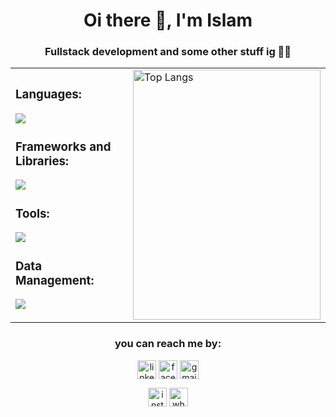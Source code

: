 <h1 align="center">Oi there 👋, I'm Islam</h1>
<h3 align="center">Fullstack development and some other stuff ig 🤷‍♂️</h3>
<table>
  <tr>
    <td>
      <h3>Languages:</h3>
      <p>
        <a href="https://skillicons.dev">
          <img src="https://skillicons.dev/icons?i=html,css,js,ts,py,php,java,cs,cpp,bash" />
        </a>
      </p>

  <h3>Frameworks and Libraries:</h3>
      <p>
        <a href="https://skillicons.dev">
          <img src="https://skillicons.dev/icons?i=react,vue,bootstrap,tailwind,express,nodejs,redux,threejs,unity" />
        </a>
      </p>

  <h3>Tools:</h3>
      <p>
        <a href="https://skillicons.dev">
          <img src="https://skillicons.dev/icons?i=git,github,docker,jest,vim,npm,nginx" />
        </a>
      </p>

  <h3>Data Management:</h3>
      <p>
        <a href="https://skillicons.dev">
          <img src="https://skillicons.dev/icons?i=mysql,postgresql,redis" />
        </a>
      </p>
    </td>
    <td style="vertical-align: top;">
      <img
        src="https://github-readme-stats.vercel.app/api/top-langs/?username=the-sofishticated-man&layout=donut-vertical&theme=dark"
        alt="Top Langs"
        width="300"
        height="400"
      />
    </td>
  </tr>
</table>
<h3 align="center">you can reach me by:</h2>
    <p align="center">
      <a href="https://www.linkedin.com/in/islam-lameche-8266802a1/" target="blank"><img align="center"
         src="https://img.shields.io/badge/linkedin-%231DA1F2.svg?style=for-the-badge&logo=linkedin&logoColor=white"
         alt="linkedin" height="30"/></a>
      <a href="https://fb.com/adam.abou.tafra" target="blank"><img align="center"
         src="https://img.shields.io/badge/facebook-4267B2.svg?style=for-the-badge&logo=facebook&logoColor=white"
         alt="facebook" height="30"/></a>
      <a href="mailto:lameche1isalm@gmail.com" target="blank"><img align="center"
         src="https://img.shields.io/badge/gmail-EA4335.svg?style=for-the-badge&logo=gmail&logoColor=white"
         alt="gmail" height="30"/></a>
    </p>
  <p align="center">
      <a href="https://instagram.com/the_sofishticated_man" target="blank"><img align="center"
         src="https://img.shields.io/badge/instagram-%23E4405F.svg?style=for-the-badge&logo=Instagram&logoColor=white"
         alt="instagram" height="30"/></a>
      <a href="https://wa.me/+213663136103" target="blank"><img align="center"
         src="https://img.shields.io/badge/whatsapp-4B7F1.svg?style=for-the-badge&logo=whatsapp&logoColor=white"
         alt="whatsapp" height="30"/></a>
    </p>
